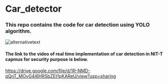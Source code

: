 # Car_detector
### This repo contains the code for car detection using YOLO algorithm.<br>
![alternativetext](https://github.com/waranyoghes/Car_detector/blob/main/car.png)<br>
#### The link to the video of real time implementation of car detection in NIT-T capmus for security purpose is below. <br>
https://drive.google.com/file/d/1R-NMD-qQnT_MOyG4j6HRSbZEt1pKAReU/view?usp=sharing
